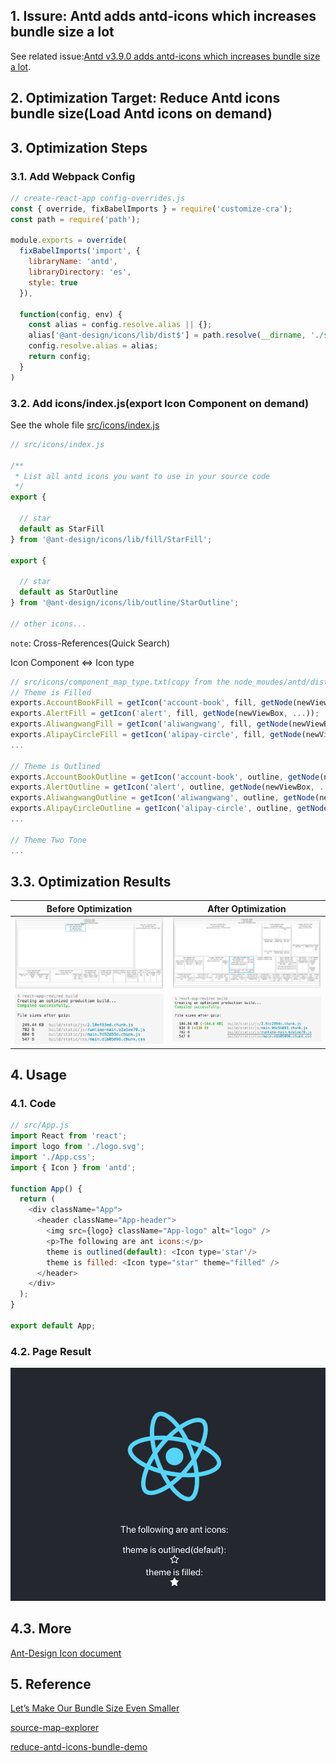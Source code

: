 ## 1. Issure: Antd adds antd-icons which increases bundle size a lot

See related issue:[Antd v3.9.0 adds antd-icons which increases bundle size a lot](https://github.com/ant-design/babel-plugin-import/issues/271).

## 2. Optimization Target: Reduce Antd icons bundle size(Load Antd icons on demand)

## 3. Optimization Steps
### 3.1. Add Webpack Config
```js
// create-react-app config-overrides.js
const { override, fixBabelImports } = require('customize-cra');
const path = require('path');

module.exports = override(
  fixBabelImports('import', {
    libraryName: 'antd',
    libraryDirectory: 'es',
    style: true
  }),

  function(config, env) {
    const alias = config.resolve.alias || {};
    alias['@ant-design/icons/lib/dist$'] = path.resolve(__dirname, './src/icons/index.js');
    config.resolve.alias = alias;
    return config;
  }
)
```
### 3.2. Add icons/index.js(export Icon Component on demand)
See the whole file [src/icons/index.js](./src/icons/index.js)
```js
// src/icons/index.js

/**
 * List all antd icons you want to use in your source code
 */
export {

  // star
  default as StarFill
} from '@ant-design/icons/lib/fill/StarFill';

export {

  // star
  default as StarOutline
} from '@ant-design/icons/lib/outline/StarOutline';

// other icons...
```

``note``: Cross-References(Quick Search)

Icon Component <=> Icon type
```js
// src/icons/component_map_type.txt(copy from the node_moudes/antd/dist/antd.js)
// Theme is Filled
exports.AccountBookFill = getIcon('account-book', fill, getNode(newViewBox, ...));
exports.AlertFill = getIcon('alert', fill, getNode(newViewBox, ...));
exports.AliwangwangFill = getIcon('aliwangwang', fill, getNode(newViewBox, ...));
exports.AlipayCircleFill = getIcon('alipay-circle', fill, getNode(newViewBox, ...));
...

// Theme is Outlined
exports.AccountBookOutline = getIcon('account-book', outline, getNode(newViewBox, ...));
exports.AlertOutline = getIcon('alert', outline, getNode(newViewBox, ...));
exports.AliwangwangOutline = getIcon('aliwangwang', outline, getNode(newViewBox, ...));
exports.AlipayCircleOutline = getIcon('alipay-circle', outline, getNode(newViewBox, ...));
...

// Theme Two Tone
...

```

## 3.3. Optimization Results
| Before Optimization| After Optimization|
|:----:|:----:|
|![before](./docs/map-before.png) | ![after](./docs/map-after.png)|
|![before](./docs/build-before.png) | ![after](./docs/build-after.png)|
## 4. Usage
### 4.1. Code
```js
// src/App.js
import React from 'react';
import logo from './logo.svg';
import './App.css';
import { Icon } from 'antd';

function App() {
  return (
    <div className="App">
      <header className="App-header">
        <img src={logo} className="App-logo" alt="logo" />
        <p>The following are ant icons:</p>
        theme is outlined(default): <Icon type='star'/>
        theme is filled: <Icon type="star" theme="filled" />
      </header>
    </div>
  );
}

export default App;
```
### 4.2. Page Result
![app result](./docs/app.png)

## 4.3. More
[Ant-Design Icon document](https://ant.design/components/icon/)

## 5. Reference
[Let’s Make Our Bundle Size Even Smaller](https://hackernoon.com/lets-make-our-bundle-size-even-smaller-7a5727bb110)

[source-map-explorer](https://github.com/danvk/source-map-explorer#readme)

[reduce-antd-icons-bundle-demo](https://github.com/HeskeyBaozi/reduce-antd-icons-bundle-demo)
